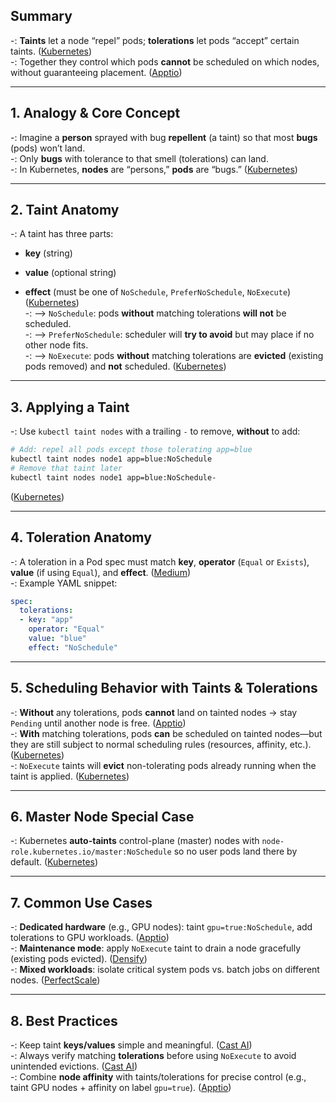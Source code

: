 ## Summary

-: **Taints** let a node “repel” pods; **tolerations** let pods “accept” certain taints. ([Kubernetes](https://kubernetes.io/docs/concepts/scheduling-eviction/taint-and-toleration/?utm_source=chatgpt.com "Taints and Tolerations | Kubernetes"))  
-: Together they control which pods **cannot** be scheduled on which nodes, without guaranteeing placement. ([Apptio](https://blog.kubecost.com/blog/kubernetes-taints/?utm_source=chatgpt.com "Kubernetes Taints & Tolerations: Tutorial With Examples"))

---

## 1. Analogy & Core Concept

-: Imagine a **person** sprayed with bug **repellent** (a taint) so that most **bugs** (pods) won’t land.  
-: Only **bugs** with tolerance to that smell (tolerations) can land.  
-: In Kubernetes, **nodes** are “persons,” **pods** are “bugs.” ([Kubernetes](https://kubernetes.io/docs/concepts/scheduling-eviction/taint-and-toleration/?utm_source=chatgpt.com "Taints and Tolerations | Kubernetes"))

---

## 2. Taint Anatomy

-: A taint has three parts:

- **key** (string)
    
- **value** (optional string)
    
- **effect** (must be one of `NoSchedule`, `PreferNoSchedule`, `NoExecute`) ([Kubernetes](https://kubernetes.io/docs/reference/kubectl/generated/kubectl_taint/?utm_source=chatgpt.com "kubectl taint | Kubernetes"))  
    -: ⟶ `NoSchedule`: pods **without** matching tolerations **will not** be scheduled.  
    -: ⟶ `PreferNoSchedule`: scheduler will **try to avoid** but may place if no other node fits.  
    -: ⟶ `NoExecute`: pods **without** matching tolerations are **evicted** (existing pods removed) and **not** scheduled. ([Kubernetes](https://kubernetes.io/docs/concepts/scheduling-eviction/taint-and-toleration/?utm_source=chatgpt.com "Taints and Tolerations | Kubernetes"))

---

## 3. Applying a Taint

-: Use `kubectl taint nodes` with a trailing `-` to remove, **without** to add:

```bash
# Add: repel all pods except those tolerating app=blue
kubectl taint nodes node1 app=blue:NoSchedule
# Remove that taint later
kubectl taint nodes node1 app=blue:NoSchedule-
```

([Kubernetes](https://kubernetes.io/docs/reference/kubectl/generated/kubectl_taint/?utm_source=chatgpt.com "kubectl taint | Kubernetes"))

---

## 4. Toleration Anatomy

-: A toleration in a Pod spec must match **key**, **operator** (`Equal` or `Exists`), **value** (if using `Equal`), and **effect**. ([Medium](https://medium.com/%40muppedaanvesh/kubernetes-taints-tolerations-b0e0ed076cad?utm_source=chatgpt.com "Kubernetes Taints & Tolerations | by Anvesh Muppeda | Medium"))  
-: Example YAML snippet:

```yaml
spec:
  tolerations:
  - key: "app"
    operator: "Equal"
    value: "blue"
    effect: "NoSchedule"
```

---

## 5. Scheduling Behavior with Taints & Tolerations

-: **Without** any tolerations, pods **cannot** land on tainted nodes → stay `Pending` until another node is free. ([Apptio](https://blog.kubecost.com/blog/kubernetes-taints/?utm_source=chatgpt.com "Kubernetes Taints & Tolerations: Tutorial With Examples"))  
-: **With** matching tolerations, pods **can** be scheduled on tainted nodes—but they are still subject to normal scheduling rules (resources, affinity, etc.). ([Kubernetes](https://kubernetes.io/docs/concepts/scheduling-eviction/taint-and-toleration/?utm_source=chatgpt.com "Taints and Tolerations | Kubernetes"))  
-: `NoExecute` taints will **evict** non-tolerating pods already running when the taint is applied. ([Kubernetes](https://kubernetes.io/docs/concepts/scheduling-eviction/taint-and-toleration/?utm_source=chatgpt.com "Taints and Tolerations | Kubernetes"))

---

## 6. Master Node Special Case

-: Kubernetes **auto-taints** control-plane (master) nodes with `node-role.kubernetes.io/master:NoSchedule` so no user pods land there by default. ([Kubernetes](https://kubernetes.io/docs/concepts/scheduling-eviction/taint-and-toleration/?utm_source=chatgpt.com "Taints and Tolerations | Kubernetes"))

---

## 7. Common Use Cases

-: **Dedicated hardware** (e.g., GPU nodes): taint `gpu=true:NoSchedule`, add tolerations to GPU workloads. ([Apptio](https://blog.kubecost.com/blog/kubernetes-taints/?utm_source=chatgpt.com "Kubernetes Taints & Tolerations: Tutorial With Examples"))  
-: **Maintenance mode**: apply `NoExecute` taint to drain a node gracefully (existing pods evicted). ([Densify](https://www.densify.com/kubernetes-autoscaling/kubernetes-taints/?utm_source=chatgpt.com "Kubernetes Taints and Tolerations - Guide and Examples - Densify"))  
-: **Mixed workloads**: isolate critical system pods vs. batch jobs on different nodes. ([PerfectScale](https://www.perfectscale.io/blog/taints-and-tolerations-in-kubernetes?utm_source=chatgpt.com "Taints and Tolerations in Kubernetes - PerfectScale"))

---

## 8. Best Practices

-: Keep taint **keys/values** simple and meaningful. ([Cast AI](https://cast.ai/blog/kubernetes-taints-and-tolerations/?utm_source=chatgpt.com "Kubernetes Taints and Tolerations: 5 Best Practices - Cast AI"))  
-: Always verify matching **tolerations** before using `NoExecute` to avoid unintended evictions. ([Cast AI](https://cast.ai/blog/kubernetes-taints-and-tolerations/?utm_source=chatgpt.com "Kubernetes Taints and Tolerations: 5 Best Practices - Cast AI"))  
-: Combine **node affinity** with taints/tolerations for precise control (e.g., taint GPU nodes + affinity on label `gpu=true`). ([Apptio](https://blog.kubecost.com/blog/kubernetes-taints/?utm_source=chatgpt.com "Kubernetes Taints & Tolerations: Tutorial With Examples"))

